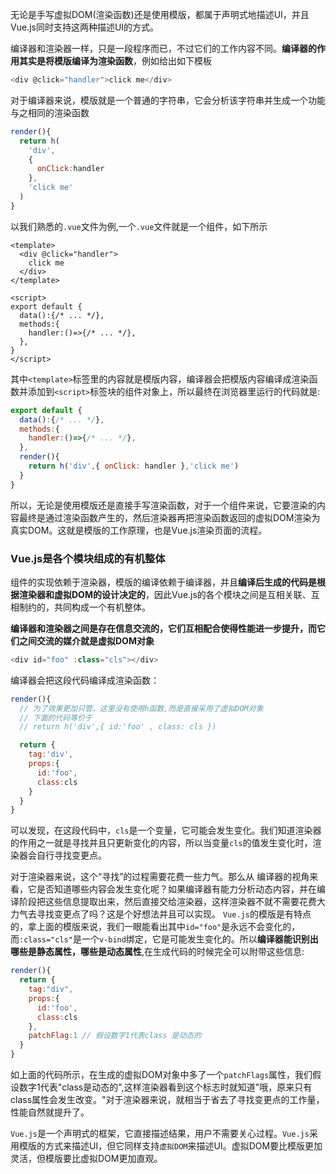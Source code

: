 无论是手写虚拟DOM(渲染函数)还是使用模版，都属于声明式地描述UI，并且Vue.js同时支持这两种描述UI的方式。

编译器和渲染器一样，只是一段程序而已，不过它们的工作内容不同。**编译器的作用其实是将模版编译为渲染函数**，例如给出如下模板
```javascript
<div @click="handler">click me</div>
```

对于编译器来说，模版就是一个普通的字符串，它会分析该字符串并生成一个功能与之相同的渲染函数
```javascript
render(){
  return h(
    'div',
    {
      onClick:handler
    },
    'click me'
  )
}

```
以我们熟悉的`.vue`文件为例,一个`.vue`文件就是一个组件，如下所示
```vue
<template>
  <div @click="handler">
    click me 
  </div>
</template>

<script>
export default {
  data():{/* ... */},
  methods:{
    handler:()=>{/* ... */},
  },
}
</script>
```

其中`<template>`标签里的内容就是模版内容，编译器会把模版内容编译成渲染函数并添加到`<script>`标签块的组件对象上，所以最终在浏览器里运行的代码就是:
```javascript
export default {
  data():{/* ... */},
  methods:{
    handler:()=>{/* ... */},
  },
  render(){
    return h('div',{ onClick: handler },'click me')
  }
}
```
所以，无论是使用模版还是直接手写渲染函数，对于一个组件来说，它要渲染的内容最终是通过渲染函数产生的，然后渲染器再把渲染函数返回的虚拟DOM渲染为真实DOM。这就是模版的工作原理，也是Vue.js渲染页面的流程。

### Vue.js是各个模块组成的有机整体
组件的实现依赖于渲染器，模版的编译依赖于编译器，并且**编译后生成的代码是根据渲染器和虚拟DOM的设计决定的**，因此Vue.js的各个模块之间是互相关联、互相制约的，共同构成一个有机整体。


**编译器和渲染器之间是存在信息交流的，它们互相配合使得性能进一步提升，而它们之间交流的媒介就是虚拟DOM对象**

```javascript
<div id="foo" :class="cls"></div>
```

编译器会把这段代码编译成渲染函数：
```javascript
render(){
  // 为了效果更加只管，这里没有使用h函数,而是直接采用了虚拟DOM对象
  // 下面的代码等价于
  // return h('div',{ id:'foo' , class: cls })

  return {
    tag:'div',
    props:{
      id:'foo',
      class:cls
    }
  }
}
```
可以发现，在这段代码中，`cls`是一个变量，它可能会发生变化。我们知道渲染器的作用之一就是寻找并且只更新变化的内容，所以当变量`cls`的值发生变化时，渲染器会自行寻找变更点。

对于渲染器来说，这个“寻找”的过程需要花费一些力气。那么从 编译器的视角来看，它是否知道哪些内容会发生变化呢？如果编译器有能力分析动态内容，并在编译阶段把这些信息提取出来，然后直接交给渲染器，这样渲染器不就不需要花费大力气去寻找变更点了吗？这是个好想法并且可以实现。 `Vue.js`的模版是有特点的，拿上面的模版来说，我们一眼能看出其中`id="foo"`是永远不会变化的，而`:class="cls"`是一个`v-bind`绑定，它是可能发生变化的。所以**编译器能识别出哪些是静态属性，哪些是动态属性**,在生成代码的时候完全可以附带这些信息:
```javascript
render(){
  return {
    tag:"div",
    props:{
      id:'foo',
      class:cls
    },
    patchFlag:1 // 假设数字1代表class 是动态的
  }
}
```
如上面的代码所示，在生成的虚拟DOM对象中多了一个`patchFlags`属性，我们假设数字1代表"class是动态的",这样渲染器看到这个标志时就知道"哦，原来只有class属性会发生改变。"对于渲染器来说，就相当于省去了寻找变更点的工作量，性能自然就提升了。

`Vue.js`是一个声明式的框架，它直接描述结果，用户不需要关心过程。`Vue.js`采用模版的方式来描述UI，但它同样支持`虚拟DOM`来描述UI。虚拟DOM要比模版更加灵活，但模版要比虚拟DOM更加直观。


